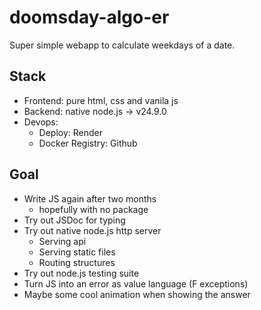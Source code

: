 # doomsday-algo-er
Super simple webapp to calculate weekdays of a date.

## Stack
- Frontend: pure html, css and vanila js
- Backend: native node.js -> v24.9.0
- Devops:
    - Deploy: Render
    - Docker Registry: Github

## Goal
- Write JS again after two months
  - hopefully with no package
- Try out JSDoc for typing
- Try out native node.js http server
  - Serving api
  - Serving static files
  - Routing structures
- Try out node.js testing suite
- Turn JS into an error as value language (F exceptions)
- Maybe some cool animation when showing the answer
